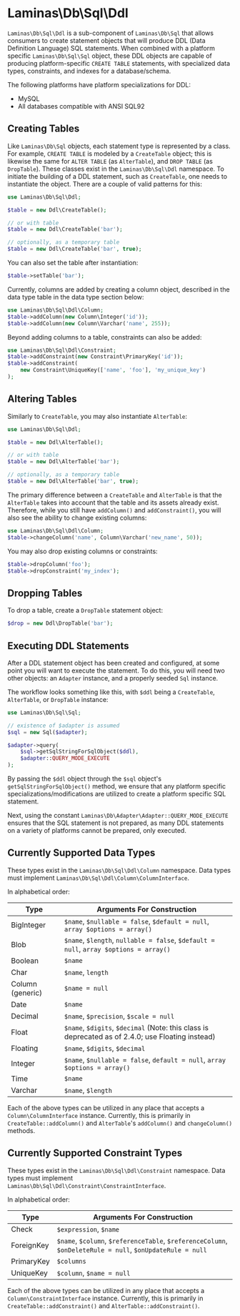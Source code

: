 # Laminas\\Db\\Sql\\Ddl

`Laminas\Db\Sql\Ddl` is a sub-component of `Laminas\Db\Sql` that allows consumers to create statement
objects that will produce DDL (Data Definition Language) SQL statements. When combined with a
platform specific `Laminas\Db\Sql\Sql` object, these DDL objects are capable of producing
platform-specific `CREATE TABLE` statements, with specialized data types, constraints, and indexes
for a database/schema.

The following platforms have platform specializations for DDL:

* MySQL
* All databases compatible with ANSI SQL92

## Creating Tables

Like `Laminas\Db\Sql` objects, each statement type is represented by a class. For example, `CREATE
TABLE` is modeled by a `CreateTable` object; this is likewise the same for `ALTER TABLE` (as
`AlterTable`), and `DROP TABLE` (as `DropTable`). These classes exist in the `Laminas\Db\Sql\Ddl`
namespace. To initiate the building of a DDL statement, such as `CreateTable`, one needs to
instantiate the object. There are a couple of valid patterns for this:

```php
use Laminas\Db\Sql\Ddl;

$table = new Ddl\CreateTable();

// or with table
$table = new Ddl\CreateTable('bar');

// optionally, as a temporary table
$table = new Ddl\CreateTable('bar', true);
```

You can also set the table after instantiation:

```php
$table->setTable('bar');
```

Currently, columns are added by creating a column object, described in the data type table in the
data type section below:

```php
use Laminas\Db\Sql\Ddl\Column;
$table->addColumn(new Column\Integer('id'));
$table->addColumn(new Column\Varchar('name', 255));
```

Beyond adding columns to a table, constraints can also be added:

```php
use Laminas\Db\Sql\Ddl\Constraint;
$table->addConstraint(new Constraint\PrimaryKey('id'));
$table->addConstraint(
    new Constraint\UniqueKey(['name', 'foo'], 'my_unique_key')
);
```

## Altering Tables

Similarly to `CreateTable`, you may also instantiate `AlterTable`:

```php
use Laminas\Db\Sql\Ddl;

$table = new Ddl\AlterTable();

// or with table
$table = new Ddl\AlterTable('bar');

// optionally, as a temporary table
$table = new Ddl\AlterTable('bar', true);
```

The primary difference between a `CreateTable` and `AlterTable` is that the `AlterTable` takes into
account that the table and its assets already exist. Therefore, while you still have `addColumn()`
and `addConstraint()`, you will also see the ability to change existing columns:

```php
use Laminas\Db\Sql\Ddl\Column;
$table->changeColumn('name', Column\Varchar('new_name', 50));
```

You may also drop existing columns or constraints:

```php
$table->dropColumn('foo');
$table->dropConstraint('my_index');
```

## Dropping Tables

To drop a table, create a `DropTable` statement object:

```php
$drop = new Ddl\DropTable('bar');
```

## Executing DDL Statements

After a DDL statement object has been created and configured, at some point you will want to execute
the statement. To do this, you will need two other objects: an `Adapter` instance, and a properly
seeded `Sql` instance.

The workflow looks something like this, with `$ddl` being a `CreateTable`, `AlterTable`, or
`DropTable` instance:

```php
use Laminas\Db\Sql\Sql;

// existence of $adapter is assumed
$sql = new Sql($adapter);

$adapter->query(
    $sql->getSqlStringForSqlObject($ddl),
    $adapter::QUERY_MODE_EXECUTE
);
```

By passing the `$ddl` object through the `$sql` object's `getSqlStringForSqlObject()` method, we
ensure that any platform specific specializations/modifications are utilized to create a platform
specific SQL statement.

Next, using the constant `Laminas\Db\Adapter\Adapter::QUERY_MODE_EXECUTE` ensures that the SQL
statement is not prepared, as many DDL statements on a variety of platforms cannot be prepared, only
executed.

## Currently Supported Data Types

These types exist in the `Laminas\Db\Sql\Ddl\Column` namespace. Data types must implement
`Laminas\Db\Sql\Ddl\Column\ColumnInterface`.

In alphabetical order:

Type             | Arguments For Construction
-----------------|---------------------------
BigInteger       | `$name`, `$nullable = false`, `$default = null`, `array $options = array()`
Blob             | `$name`, `$length`, `nullable = false`, `$default = null`, `array $options = array()`
Boolean          | `$name`
Char             | `$name`, `length`
Column (generic) | `$name = null`
Date             | `$name`
Decimal          | `$name`, `$precision`, `$scale = null`
Float            | `$name`, `$digits`, `$decimal` (Note: this class is deprecated as of 2.4.0; use Floating instead)
Floating         | `$name`, `$digits`, `$decimal`
Integer          | `$name`, `$nullable = false`, `default = null`, `array $options = array()`
Time             | `$name`
Varchar          | `$name`, `$length`

Each of the above types can be utilized in any place that accepts a `Column\ColumnInterface`
instance. Currently, this is primarily in `CreateTable::addColumn()` and `AlterTable`'s
`addColumn()` and `changeColumn()` methods.

## Currently Supported Constraint Types

These types exist in the `Laminas\Db\Sql\Ddl\Constraint` namespace. Data types must implement
`Laminas\Db\Sql\Ddl\Constraint\ConstraintInterface`.

In alphabetical order:

Type       | Arguments For Construction
-----------|---------------------------
Check      | `$expression`, `$name`
ForeignKey | `$name`, `$column`, `$referenceTable`, `$referenceColumn`, `$onDeleteRule = null`, `$onUpdateRule = null`
PrimaryKey | `$columns`
UniqueKey  | `$column`, `$name = null`

Each of the above types can be utilized in any place that accepts a `Column\ConstraintInterface`
instance. Currently, this is primarily in `CreateTable::addConstraint()` and
`AlterTable::addConstraint()`.
